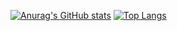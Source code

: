 [![Anurag's GitHub stats](https://github-readme-stats.vercel.app/api?username=AnderMoreno15&show_icons=true&theme=tokyonight&show=reviews,prs_merged,prs_merged_percentageshow_icons=true)](https://github.com/anuraghazra/github-readme-stats)
[![Top Langs](https://github-readme-stats.vercel.app/api/top-langs/?username=AnderMoreno15)](https://github.com/anuraghazra/github-readme-stats&layout=compact)
